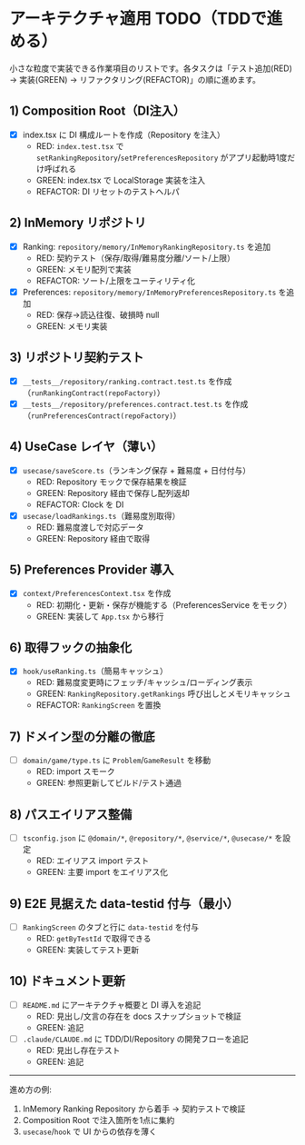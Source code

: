 # アーキテクチャ適用 TODO（TDDで進める）

小さな粒度で実装できる作業項目のリストです。各タスクは「テスト追加(RED) → 実装(GREEN) → リファクタリング(REFACTOR)」の順に進めます。

## 1) Composition Root（DI注入）
- [x] index.tsx に DI 構成ルートを作成（Repository を注入）
  - RED: `index.test.tsx` で `setRankingRepository`/`setPreferencesRepository` がアプリ起動時1度だけ呼ばれる
  - GREEN: index.tsx で LocalStorage 実装を注入
  - REFACTOR: DI リセットのテストヘルパ

## 2) InMemory リポジトリ
- [x] Ranking: `repository/memory/InMemoryRankingRepository.ts` を追加
  - RED: 契約テスト（保存/取得/難易度分離/ソート/上限）
  - GREEN: メモリ配列で実装
  - REFACTOR: ソート/上限をユーティリティ化
- [x] Preferences: `repository/memory/InMemoryPreferencesRepository.ts` を追加
  - RED: 保存→読込往復、破損時 null
  - GREEN: メモリ実装

## 3) リポジトリ契約テスト
- [x] `__tests__/repository/ranking.contract.test.ts` を作成（`runRankingContract(repoFactory)`）
- [x] `__tests__/repository/preferences.contract.test.ts` を作成（`runPreferencesContract(repoFactory)`）

## 4) UseCase レイヤ（薄い）
- [x] `usecase/saveScore.ts`（ランキング保存 + 難易度 + 日付付与）
  - RED: Repository モックで保存結果を検証
  - GREEN: Repository 経由で保存し配列返却
  - REFACTOR: Clock を DI
- [x] `usecase/loadRankings.ts`（難易度別取得）
  - RED: 難易度渡しで対応データ
  - GREEN: Repository 経由で取得

## 5) Preferences Provider 導入
- [x] `context/PreferencesContext.tsx` を作成
  - RED: 初期化・更新・保存が機能する（PreferencesService をモック）
  - GREEN: 実装して `App.tsx` から移行

## 6) 取得フックの抽象化
- [x] `hook/useRanking.ts`（簡易キャッシュ）
  - RED: 難易度変更時にフェッチ/キャッシュ/ローディング表示
  - GREEN: `RankingRepository.getRankings` 呼び出しとメモリキャッシュ
  - REFACTOR: `RankingScreen` を置換

## 7) ドメイン型の分離の徹底
- [ ] `domain/game/type.ts` に `Problem`/`GameResult` を移動
  - RED: import スモーク
  - GREEN: 参照更新してビルド/テスト通過

## 8) パスエイリアス整備
- [ ] `tsconfig.json` に `@domain/*`, `@repository/*`, `@service/*`, `@usecase/*` を設定
  - RED: エイリアス import テスト
  - GREEN: 主要 import をエイリアス化

## 9) E2E 見据えた data-testid 付与（最小）
- [ ] `RankingScreen` のタブと行に `data-testid` を付与
  - RED: `getByTestId` で取得できる
  - GREEN: 実装してテスト更新

## 10) ドキュメント更新
- [ ] `README.md` にアーキテクチャ概要と DI 導入を追記
  - RED: 見出し/文言の存在を docs スナップショットで検証
  - GREEN: 追記
- [ ] `.claude/CLAUDE.md` に TDD/DI/Repository の開発フローを追記
  - RED: 見出し存在テスト
  - GREEN: 追記

---
進め方の例:
1. InMemory Ranking Repository から着手 → 契約テストで検証
2. Composition Root で注入箇所を1点に集約
3. `usecase`/`hook` で UI からの依存を薄く
